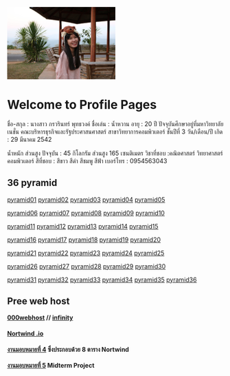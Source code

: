 <html>
<meta name="viewport" content="width=device-width, initial-scale=1">
<link rel="stylesheet" href="https://www.w3schools.com/w3css/4/w3.css">
<body>
    <div class="w3-container">
        <br /> <br /> <br /> 
  <img src="IMG_6102.JPG" class="w3-round-xxlarge" w3-center style="width:50%">
</div>
</body>
</html>


# Welcome to Profile Pages

ชื่อ-สกุล : นางสาว กรวรินทร์ พุทธวงค์
ชื่อเล่น : น้ำหวาน
อายุ : 20 ปี
ปัจจุบันศึกษาอยู่ที่มหาวิทยาลัยเนชั่น
คณะบริหารธุรกิจและรัฐประศาสนศาสตร์
สาขาวิทยาการคอมพิวเตอร์ ชั้นปีที่ 3
วัน/เดือน/ปี เกิด : 29 มีนาคม 2542

น้ำหนัก ส่วนสูง ปัจจุบัน : 45 กิโลกรัม ส่วนสูง 165 เซนติเมตร
วิชาที่ชอบ :คณิตศาสตร์ วิทยาศาสตร์ คอมพิวเตอร์
สีที่ชอบ : สีขาว สีดำ สีชมพู สีฟ้า
เบอร์โทร : 0954563043

## 36 pyramid
<a href="https://github.com/Kronwarin/php_pyramid2/blob/master/namwarn_01.php" class="button">pyramid01</a>
<a href="https://github.com/Kronwarin/php_pyramid2/blob/master/namwarn_02.php" class="button">pyramid02</a>
<a href="https://github.com/Kronwarin/php_pyramid2/blob/master/namwarn_03.php" class="button">pyramid03</a>
<a href="https://github.com/Kronwarin/php_pyramid2/blob/master/namwarn_04.php" class="button">pyramid04</a>
<a href="https://github.com/Kronwarin/php_pyramid2/blob/master/namwarn_05.php" class="button">pyramid05</a>

<a href="https://github.com/Kronwarin/php_pyramid2/blob/master/namwarn_06.php" class="button">pyramid06</a>
<a href="https://github.com/Kronwarin/php_pyramid2/blob/master/namwarn_07.php" class="button">pyramid07</a>
<a href="https://github.com/Kronwarin/php_pyramid2/blob/master/namwarn_08.php" class="button">pyramid08</a>
<a href="https://github.com/Kronwarin/php_pyramid2/blob/master/namwarn_09.php" class="button">pyramid09</a>
<a href="https://github.com/Kronwarin/php_pyramid2/blob/master/namwarn_10.php" class="button">pyramid10</a>

<a href="https://github.com/Kronwarin/php_pyramid2/blob/master/namwarn_11.php" class="button">pyramid11</a>
<a href="https://github.com/Kronwarin/php_pyramid2/blob/master/namwarn_12.php" class="button">pyramid12</a>
<a href="https://github.com/Kronwarin/php_pyramid2/blob/master/namwarn_13.php" class="button">pyramid13</a>
<a href="https://github.com/Kronwarin/php_pyramid2/blob/master/namwarn_14.php" class="button">pyramid14</a>
<a href="https://github.com/Kronwarin/php_pyramid2/blob/master/namwarn_15.php" class="button">pyramid15</a>

<a href="https://github.com/Kronwarin/php_pyramid2/blob/master/namwarn_16.php" class="button">pyramid16</a>
<a href="https://github.com/Kronwarin/php_pyramid2/blob/master/namwarn_17.php" class="button">pyramid17</a>
<a href="https://github.com/Kronwarin/php_pyramid2/blob/master/namwarn_18.php" class="button">pyramid18</a>
<a href="https://github.com/Kronwarin/php_pyramid2/blob/master/namwarn_19.php" class="button">pyramid19</a>
<a href="https://github.com/Kronwarin/php_pyramid2/blob/master/namwarn_20.php" class="button">pyramid20</a>

<a href="https://github.com/Kronwarin/php_pyramid2/blob/master/namwarn_21.php" class="button">pyramid21</a>
<a href="https://github.com/Kronwarin/php_pyramid2/blob/master/namwarn_22.php" class="button">pyramid22</a>
<a href="https://github.com/Kronwarin/php_pyramid2/blob/master/namwarn_23.php" class="button">pyramid23</a>
<a href="https://github.com/Kronwarin/php_pyramid2/blob/master/namwarn_24.php" class="button">pyramid24</a>
<a href="https://github.com/Kronwarin/php_pyramid2/blob/master/namwarn_25.php" class="button">pyramid25</a>

<a href="https://github.com/Kronwarin/php_pyramid2/blob/master/namwarn_26.php" class="button">pyramid26</a>
<a href="https://github.com/Kronwarin/php_pyramid2/blob/master/namwarn_27.php" class="button">pyramid27</a>
<a href="https://github.com/Kronwarin/php_pyramid2/blob/master/namwarn_28.php" class="button">pyramid28</a>
<a href="https://github.com/Kronwarin/php_pyramid2/blob/master/namwarn_29.php" class="button">pyramid29</a>
<a href="https://github.com/Kronwarin/php_pyramid2/blob/master/namwarn_30.php" class="button">pyramid30</a>

<a href="https://github.com/Kronwarin/php_pyramid2/blob/master/namwarn_31.php" class="button">pyramid31</a>
<a href="https://github.com/Kronwarin/php_pyramid2/blob/master/namwarn_32.php" class="button">pyramid32</a>
<a href="https://github.com/Kronwarin/php_pyramid2/blob/master/namwarn_33.php" class="button">pyramid33</a>
<a href="https://github.com/Kronwarin/php_pyramid2/blob/master/namwarn_34.php" class="button">pyramid34</a>
<a href="https://github.com/Kronwarin/php_pyramid2/blob/master/namwarn_35.php" class="button">pyramid35</a>
<a href="https://github.com/Kronwarin/php_pyramid2/blob/master/namwarn_36.php" class="button">pyramid36</a>

## Pree web host 
<b>[000webhost](https://misbegot-rescue.000webhostapp.com/) // [infinity](kronwawarn29.epizy.com)


#### [Nortwind .io](https://github.com/Kronwarin/db_NorthWind/blob/master/db_northwind.sql) 


#### [งานมอบหมายที่ 4](https://github.com/Kronwarin/NorthWind) ซึ่งประกอบด้วย 8 ตาราง Nortwind


#### [งานมอบหมายที่ 5](https://github.com/Kronwarin/CPSC331_621/blob/master/Midterm_project.pdf) Midterm Project   
